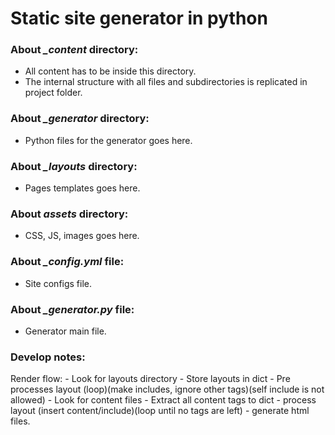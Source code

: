 # Static site generator in python

### About *_content* directory:
- All content has to be inside this directory. 
- The internal structure with all files and subdirectories is replicated in project folder.

### About *_generator* directory:
- Python files for the generator goes here.

### About *_layouts* directory:
- Pages templates goes here.

### About *assets* directory:
- CSS, JS, images goes here.

### About *_config.yml* file:
- Site configs file.

### About *_generator.py* file:
- Generator main file.


### Develop notes:
Render flow: 
    - Look for layouts directory
    - Store layouts in dict
    - Pre processes layout (loop)(make includes, ignore other tags)(self include is not allowed)
    - Look for content files
    - Extract all content tags to dict
    - process layout (insert content/include)(loop until no tags are left)
    - generate html files.